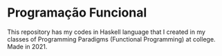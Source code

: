 # Programação Funcional
This repository has my codes in Haskell language that I created in my classes of Programming Paradigms (Functional Programming) at college. Made in 2021.
